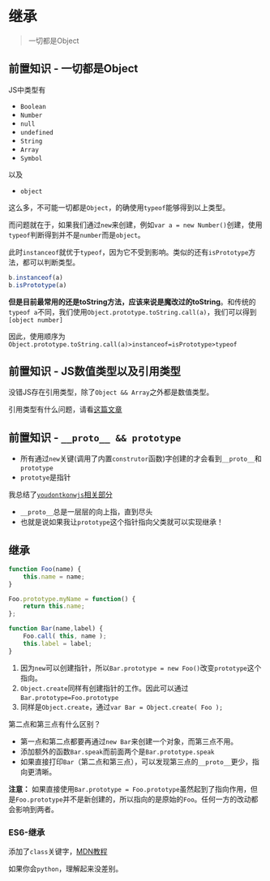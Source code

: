 # 继承
> 一切都是Object

## 前置知识 - 一切都是Object

JS中类型有

* `Boolean`
* `Number`
* `null`
* `undefined`
* `String`
* `Array`
* `Symbol`

以及

* `object`

这么多，不可能一切都是`Object`，的确使用`typeof`能够得到以上类型。

而问题就在于，如果我们通过`new`来创建，例如`var a = new Number()`创建，使用`typeof`判断得到并不是`number`而是`object`。

此时`instanceof`就优于`typeof`，因为它不受到影响。类似的还有`isPrototype`方法，都可以判断类型。

```javascript
b.instanceof(a)
b.isPrototype(a)
```

**但是目前最常用的还是toString方法，应该来说是魔改过的toString**。和传统的`typeof a`不同，我们使用`Object.prototype.toString.call(a)`，我们可以得到`[object number]`

因此，使用顺序为`Object.prototype.toString.call(a)>instanceof=isPrototype>typeof`

## 前置知识 - JS数值类型以及引用类型

没错JS存在引用类型，除了`Object && Array`之外都是数值类型。

引用类型有什么问题，请看[这篇文章]()

## 前置知识 - `__proto__ && prototype`

* 所有通过`new`关键(调用了内置`construtor`函数)字创建的才会看到`__proto__`和`prototype`
* `prototye`是指针

我总结了[`youdontkonwjs`相关部分](https://github.com/JiangWeixian/JS-Books/blob/master/youdotkonwjs/this%26objprototypes/thisandobjprototypes.md)

* `__proto__`总是一层层的向上指，直到尽头
* 也就是说如果我让`prototype`这个指针指向父类就可以实现继承！

## 继承

```javascript
function Foo(name) {
	this.name = name;
}

Foo.prototype.myName = function() {
	return this.name;
};

function Bar(name,label) {
	Foo.call( this, name );
	this.label = label;
}
```

1. 因为`new`可以创建指针，所以`Bar.prototype = new Foo()`改变`prototype`这个指向。
2. `Object.create`同样有创建指针的工作。因此可以通过`Bar.prototype=Foo.prototype`
3. 同样是`Object.create`，通过`var Bar = Object.create( Foo );`

第二点和第三点有什么区别？

* 第一点和第二点都要再通过`new Bar`来创建一个对象，而第三点不用。
* 添加额外的函数`Bar.speak`而前面两个是`Bar.prototype.speak`
* 如果直接打印`Bar`（第二点和第三点），可以发现第三点的`__proto__`更少，指向更清晰。

**注意：** 如果直接使用`Bar.prototype = Foo.prototype`虽然起到了指向作用，但是`Foo.prototype`并不是新创建的，所以指向的是原始的`Foo`。任何一方的改动都会影响到两者。

### ES6-继承

添加了`class`关键字，[MDN教程](https://developer.mozilla.org/zh-CN/docs/Web/JavaScript/Reference/Classes)

如果你会`python`，理解起来没差别。